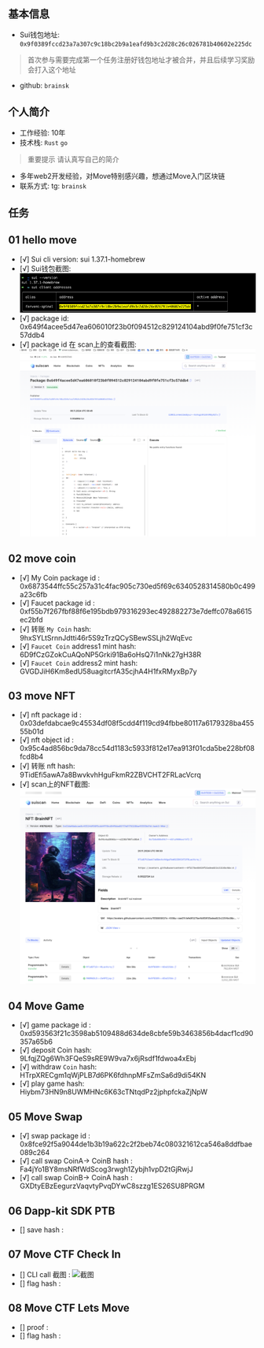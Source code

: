 ## 基本信息
- Sui钱包地址: `0x9f0389fccd23a7a307c9c18bc2b9a1eafd9b3c2d28c26c026781b40602e225dc`
> 首次参与需要完成第一个任务注册好钱包地址才被合并，并且后续学习奖励会打入这个地址
- github: `brainsk`

## 个人简介
- 工作经验: 10年
- 技术栈: `Rust` `go`
> 重要提示 请认真写自己的简介
- 多年web2开发经验，对Move特别感兴趣，想通过Move入门区块链
- 联系方式: tg: `brainsk` 

## 任务

##   01 hello move  
- [√] Sui cli version: sui 1.37.1-homebrew
- [√] Sui钱包截图: ![Sui钱包截图](./images/sui-version-and-wallet-address.png)
- [√] package id: 0x649f4acee5d47ea606010f23b0f094512c829124104abd9f0fe751cf3c57ddb4
- [√] package id 在 scan上的查看截图:![Scan截图](./images/scan.png)

##   02 move coin
- [√] My Coin package id : 0x6873544ffc55c257a31c4fac905c730ed5f69c6340528314580b0c499a23c6fb
- [√] Faucet package id : 0xf55b7f267fbf88f6e195bdb979316293ec492882273e7deffc078a6615ec2bfd
- [√] 转账 `My Coin` hash: 9hxSYLtSrnnJdtti46r5S9zTrzQCySBewSSLjh2WqEvc
- [√] `Faucet Coin` address1 mint hash: 6D9fCzGZokCuAQoNP5Grki91Ba6oHsQ7i1nNk27gH38R
- [√] `Faucet Coin` address2 mint hash: GVGDJiH6Km8edU58uagitcrfA35cjhA4H1fxRMyxBp7y

##   03 move NFT
- [√] nft package id : 0x03defdabcae9c45534df08f5cdd4f119cd94fbbe80117a6179328ba45555b01d
- [√] nft object id :  0x95c4ad856bc9da78cc54d1183c5933f812e17ea913f01cda5be228bf08fcd8b4
- [√] 转账 nft  hash: 9TidEfi5awA7a8BwvkvhHguFkmR2ZBVCHT2FRLacVcrq
- [√] scan上的NFT截图:![Scan截图](./images/nft.png)

##   04 Move Game
- [√] game package id : 0xd593563f21c3598ab5109488d634de8cbfe59b3463856b4dacf1cd90357a65b6
- [√] deposit Coin hash:  9LfqjZQg6Wh3FQeS9sRE9W9va7x6jRsdf1fdwoa4xEbj
- [√] withdraw `Coin` hash: HTrpXRECgm1qWjPLB7d6PK6fdhnpMFsZmSa6d9di54KN
- [√] play game hash: Hiybm73HN9n8UWMHNc6K63cTNtqdPz2jphpfckaZjNpW

##   05 Move Swap
- [√] swap package id : 0x8fce92f5a9044de1b3b19a622c2f2beb74c080321612ca546a8ddfbae089c264
- [√] call swap CoinA-> CoinB  hash : Fa4jYo1BY8msNRfWdScog3rwgh1Zybjh1vpD2tGjRwjJ
- [√] call swap CoinB-> CoinA  hash : GXDtyEBzEegurzVaqvtyPvqDYwC8szzg1ES26SU8PRGM

##   06 Dapp-kit SDK PTB
- [] save hash :

##   07 Move CTF Check In
- [] CLI call 截图 : ![截图](./images/你的图片地址)
- [] flag hash :

##   08 Move CTF Lets Move
- [] proof : 
- [] flag hash :
